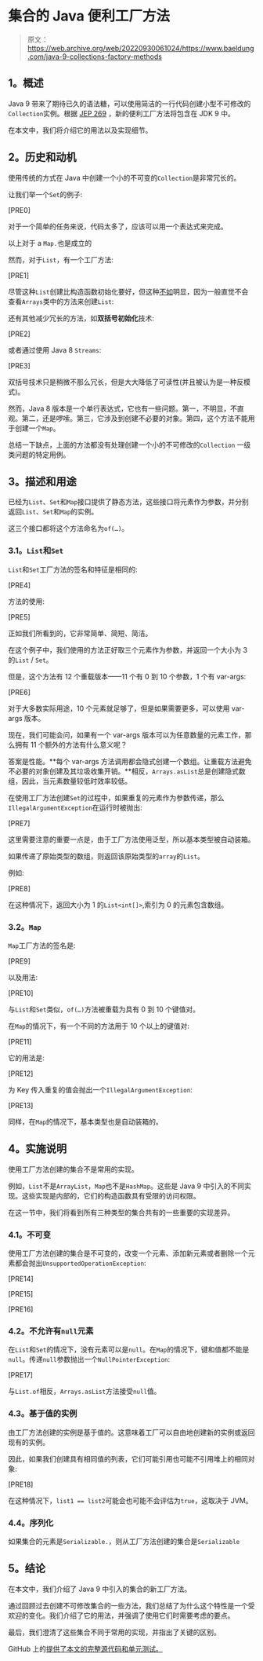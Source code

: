 # 集合的 Java 便利工厂方法

> 原文：<https://web.archive.org/web/20220930061024/https://www.baeldung.com/java-9-collections-factory-methods>

## **1。概述**

Java 9 带来了期待已久的语法糖，可以使用简洁的一行代码创建小型不可修改的`Collection`实例。根据 [JEP 269](https://web.archive.org/web/20220926194623/https://openjdk.java.net/jeps/269) ，新的便利工厂方法将包含在 JDK 9 中。

在本文中，我们将介绍它的用法以及实现细节。

## **2。历史和动机**

使用传统的方式在 Java 中创建一个小的不可变的`Collection`是非常冗长的。

让我们举一个`Set`的例子:

[PRE0]

对于一个简单的任务来说，代码太多了，应该可以用一个表达式来完成。

以上对于 a `Map.`也是成立的

然而，对于`List`，有一个工厂方法:

[PRE1]

尽管这种`List`创建比构造函数初始化要好，但这种[不如](https://web.archive.org/web/20220926194623/https://en.wikipedia.org/wiki/Principle_of_least_astonishment)明显，因为一般直觉不会查看`Arrays`类中的方法来创建`List`:

还有其他减少冗长的方法，如**双括号初始化**技术:

[PRE2]

或者通过使用 Java 8 `Streams`:

[PRE3]

双括号技术只是稍微不那么冗长，但是大大降低了可读性(并且被认为是一种反模式)。

然而，Java 8 版本是一个单行表达式，它也有一些问题。第一，不明显，不直观。第二，还是啰嗦。第三，它涉及到创建不必要的对象。第四，这个方法不能用于创建一个`Map`。

总结一下缺点，上面的方法都没有处理创建一个小的不可修改的`Collection` 一级类问题的特定用例。

## **3。描述和用途**

已经为`List`、`Set`和`Map`接口提供了静态方法，这些接口将元素作为参数，并分别返回`List`、`Set`和`Map`的实例。

这三个接口都将这个方法命名为`of(…)`。

### **3.1。`List`和`Set`**

`List`和`Set`工厂方法的签名和特征是相同的:

[PRE4]

方法的使用:

[PRE5]

正如我们所看到的，它非常简单、简短、简洁。

在这个例子中，我们使用的方法正好取三个元素作为参数，并返回一个大小为 3 的`List` / `Set`。

但是，这个方法有 12 个重载版本——11 个有 0 到 10 个参数，1 个有 var-args:

[PRE6]

对于大多数实际用途，10 个元素就足够了，但是如果需要更多，可以使用 var-args 版本。

现在，我们可能会问，如果有一个 var-args 版本可以为任意数量的元素工作，那么拥有 11 个额外的方法有什么意义呢？

答案是性能。**每个 var-args 方法调用都会隐式创建一个数组。让重载方法避免不必要的对象创建及其垃圾收集开销。**相反，`Arrays.asList`总是创建隐式数组，因此，当元素数量较低时效率较低。

在使用工厂方法创建`Set`的过程中，如果重复的元素作为参数传递，那么`IllegalArgumentException`在运行时被抛出:

[PRE7]

这里需要注意的重要一点是，由于工厂方法使用泛型，所以基本类型被自动装箱。

如果传递了原始类型的数组，则返回该原始类型的`array`的`List`。

例如:

[PRE8]

在这种情况下，返回大小为 1 的`List<int[]>`,索引为 0 的元素包含数组。

### **3.2。`Map`**

`Map`工厂方法的签名是:

[PRE9]

以及用法:

[PRE10]

与`List`和`Set`类似，`of(…)`方法被重载为具有 0 到 10 个键值对。

在`Map`的情况下，有一个不同的方法用于 10 个以上的键值对:

[PRE11]

它的用法是:

[PRE12]

为 Key 传入重复的值会抛出一个`IllegalArgumentException`:

[PRE13]

同样，在`Map`的情况下，基本类型也是自动装箱的。

## **4。实施说明**

使用工厂方法创建的集合不是常用的实现。

例如，`List`不是`ArrayList`，`Map`也不是`HashMap`。这些是 Java 9 中引入的不同实现。这些实现是内部的，它们的构造函数具有受限的访问权限。

在这一节中，我们将看到所有三种类型的集合共有的一些重要的实现差异。

### **4.1。不可变**

使用工厂方法创建的集合是不可变的，改变一个元素、添加新元素或者删除一个元素都会抛出`UnsupportedOperationException`:

[PRE14]

[PRE15]

[PRE16]

### **4.2。不允许有`null`元素**

在`List`和`Set`的情况下，没有元素可以是`null`。在`Map`的情况下，键和值都不能是`null`。传递`null`参数抛出一个`NullPointerException`:

[PRE17]

与`List.of`相反，`Arrays.asList`方法接受`null`值。

### **4.3。基于值的实例**

由工厂方法创建的实例是基于值的。这意味着工厂可以自由地创建新的实例或返回现有的实例。

因此，如果我们创建具有相同值的列表，它们可能引用也可能不引用堆上的相同对象:

[PRE18]

在这种情况下，`list1 == list2`可能会也可能不会评估为`true`，这取决于 JVM。

### 4.4。序列化

如果集合的元素是`Serializable.`，则从工厂方法创建的集合是`Serializable`

## **5。结论**

在本文中，我们介绍了 Java 9 中引入的集合的新工厂方法。

通过回顾过去创建不可修改集合的一些方法，我们总结了为什么这个特性是一个受欢迎的变化。我们介绍了它的用法，并强调了使用它们时需要考虑的要点。

最后，我们澄清了这些集合不同于常用的实现，并指出了关键的区别。

GitHub 上的[提供了本文的完整源代码和单元测试。](https://web.archive.org/web/20220926194623/https://github.com/eugenp/tutorials/tree/master/core-java-modules/core-java-9-improvements)